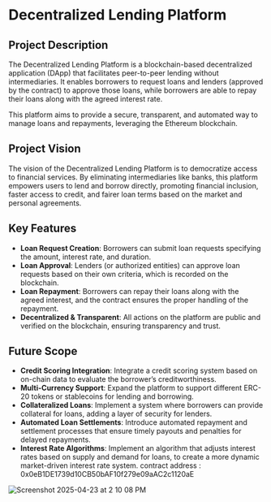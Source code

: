 # Decentralized Lending Platform

## Project Description
The Decentralized Lending Platform is a blockchain-based decentralized application (DApp) that facilitates peer-to-peer lending without intermediaries. It enables borrowers to request loans and lenders (approved by the contract) to approve those loans, while borrowers are able to repay their loans along with the agreed interest rate.

This platform aims to provide a secure, transparent, and automated way to manage loans and repayments, leveraging the Ethereum blockchain.

## Project Vision
The vision of the Decentralized Lending Platform is to democratize access to financial services. By eliminating intermediaries like banks, this platform empowers users to lend and borrow directly, promoting financial inclusion, faster access to credit, and fairer loan terms based on the market and personal agreements.

## Key Features
- **Loan Request Creation**: Borrowers can submit loan requests specifying the amount, interest rate, and duration.
- **Loan Approval**: Lenders (or authorized entities) can approve loan requests based on their own criteria, which is recorded on the blockchain.
- **Loan Repayment**: Borrowers can repay their loans along with the agreed interest, and the contract ensures the proper handling of the repayment.
- **Decentralized & Transparent**: All actions on the platform are public and verified on the blockchain, ensuring transparency and trust.

## Future Scope
- **Credit Scoring Integration**: Integrate a credit scoring system based on on-chain data to evaluate the borrower’s creditworthiness.
- **Multi-Currency Support**: Expand the platform to support different ERC-20 tokens or stablecoins for lending and borrowing.
- **Collateralized Loans**: Implement a system where borrowers can provide collateral for loans, adding a layer of security for lenders.
- **Automated Loan Settlements**: Introduce automated repayment and settlement processes that ensure timely payouts and penalties for delayed repayments.
- **Interest Rate Algorithms**: Implement an algorithm that adjusts interest rates based on supply and demand for loans, to create a more dynamic market-driven interest rate system.
contract address : 0x0eB1DE1739d10CB50bAF10f279e09aAC2c1120aE

![Screenshot 2025-04-23 at 2 10 08 PM](https://github.com/user-attachments/assets/f3bcf899-b72a-4f50-8c57-2e8d2f9c99f3)
